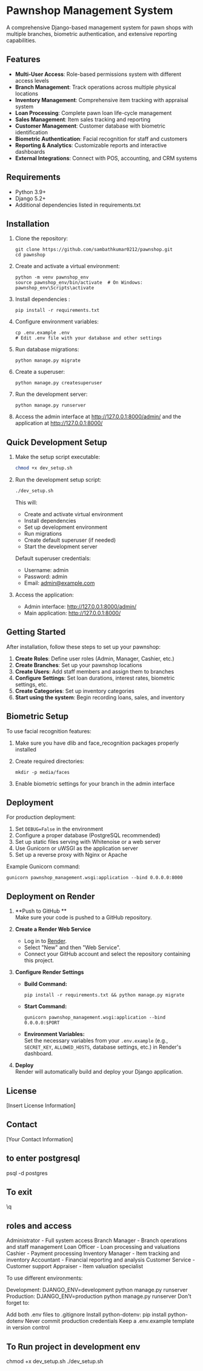 # Pawnshop Management System

A comprehensive Django-based management system for pawn shops with multiple branches, biometric authentication, and extensive reporting capabilities.

## Features

- **Multi-User Access**: Role-based permissions system with different access levels
- **Branch Management**: Track operations across multiple physical locations
- **Inventory Management**: Comprehensive item tracking with appraisal system
- **Loan Processing**: Complete pawn loan life-cycle management
- **Sales Management**: Item sales tracking and reporting
- **Customer Management**: Customer database with biometric identification
- **Biometric Authentication**: Facial recognition for staff and customers
- **Reporting & Analytics**: Customizable reports and interactive dashboards
- **External Integrations**: Connect with POS, accounting, and CRM systems

## Requirements

- Python 3.9+
- Django 5.2+
- Additional dependencies listed in requirements.txt

## Installation

1. Clone the repository:
   ```
   git clone https://github.com/sambathkumar0212/pawnshop.git
   cd pawnshop
   ```

2. Create and activate a virtual environment:
   ```
   python -m venv pawnshop_env
   source pawnshop_env/bin/activate  # On Windows: pawnshop_env\Scripts\activate
   ```

3. Install dependencies :
   ```
   pip install -r requirements.txt
   ```

4. Configure environment variables:
   ```
   cp .env.example .env
   # Edit .env file with your database and other settings
   ```

5. Run database migrations:
   ```
   python manage.py migrate
   ```

6. Create a superuser:
   ```
   python manage.py createsuperuser
   ```

7. Run the development server:
   ```
   python manage.py runserver
   ```

8. Access the admin interface at http://127.0.0.1:8000/admin/ and the application at http://127.0.0.1:8000/

## Quick Development Setup

1. Make the setup script executable:
   ```bash
   chmod +x dev_setup.sh
   ```

2. Run the development setup script:
   ```bash
   ./dev_setup.sh
   ```

   This will:
   - Create and activate virtual environment
   - Install dependencies
   - Set up development environment
   - Run migrations
   - Create default superuser (if needed)
   - Start the development server

   Default superuser credentials:
   - Username: admin
   - Password: admin
   - Email: admin@example.com

3. Access the application:
   - Admin interface: http://127.0.0.1:8000/admin/
   - Main application: http://127.0.0.1:8000/

## Getting Started

After installation, follow these steps to set up your pawnshop:

1. **Create Roles**: Define user roles (Admin, Manager, Cashier, etc.)
2. **Create Branches**: Set up your pawnshop locations
3. **Create Users**: Add staff members and assign them to branches
4. **Configure Settings**: Set loan durations, interest rates, biometric settings, etc.
5. **Create Categories**: Set up inventory categories
6. **Start using the system**: Begin recording loans, sales, and inventory

## Biometric Setup

To use facial recognition features:

1. Make sure you have dlib and face_recognition packages properly installed
2. Create required directories:
   ```
   mkdir -p media/faces
   ```

3. Enable biometric settings for your branch in the admin interface

## Deployment

For production deployment:

1. Set `DEBUG=False` in the environment
2. Configure a proper database (PostgreSQL recommended)
3. Set up static files serving with Whitenoise or a web server
4. Use Gunicorn or uWSGI as the application server
5. Set up a reverse proxy with Nginx or Apache

Example Gunicorn command:
```
gunicorn pawnshop_management.wsgi:application --bind 0.0.0.0:8000
```

## Deployment on Render

1. **Push to GitHub **  
   Make sure your code is pushed to a GitHub repository.

2. **Create a Render Web Service**  
   - Log in to [Render](https://render.com).
   - Select "New" and then "Web Service".
   - Connect your GitHub account and select the repository containing this project.

3. **Configure Render Settings**  
   - **Build Command:**  
     ```
     pip install -r requirements.txt && python manage.py migrate
     ```
   - **Start Command:**  
     ```
     gunicorn pawnshop_management.wsgi:application --bind 0.0.0.0:$PORT
     ```
   - **Environment Variables:**  
     Set the necessary variables from your `.env.example` (e.g., `SECRET_KEY`, `ALLOWED_HOSTS`, database settings, etc.) in Render's dashboard.

4. **Deploy**  
   Render will automatically build and deploy your Django application.  
   

## License

[Insert License Information]

## Contact

[Your Contact Information]


## to enter postgresql
psql -d postgres

## To exit
\q

## roles and access 
Administrator - Full system access
Branch Manager - Branch operations and staff management
Loan Officer - Loan processing and valuations
Cashier - Payment processing
Inventory Manager - Item tracking and inventory
Accountant - Financial reporting and analysis
Customer Service - Customer support
Appraiser - Item valuation specialist

To use different environments:

Development: DJANGO_ENV=development python manage.py runserver
Production: DJANGO_ENV=production python manage.py runserver
Don't forget to:

Add both .env files to .gitignore
Install python-dotenv: pip install python-dotenv
Never commit production credentials
Keep a .env.example template in version control

## To Run project in development env
chmod +x dev_setup.sh
./dev_setup.sh
